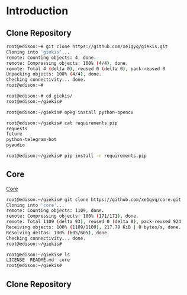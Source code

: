 # Introduction

## Clone Repository

```sh
root@edison:~# git clone https://github.com/xe1gyq/giekis.git
Cloning into 'giekis'...
remote: Counting objects: 4, done.
remote: Compressing objects: 100% (4/4), done.
remote: Total 4 (delta 0), reused 0 (delta 0), pack-reused 0
Unpacking objects: 100% (4/4), done.
Checking connectivity... done.
root@edison:~# 
```

```sh
root@edison:~# cd giekis/
root@edison:~/giekis# 
```

```sh
root@edison:~/giekis# opkg install python-opencv
```

```sh
root@edison:~/giekis# cat requirements.pip                                                       
requests                                                                                         
future                                                                                           
python-telegram-bot                                                                              
pyaudio                                                                                          
```

```sh
root@edison:~/giekis# pip install -r requirements.pip
```

## Core

[Core](https://xe1gyq.gitbooks.io/core/content/)

```sh
root@edison:~/giekis# git clone https://github.com/xe1gyq/core.git
Cloning into 'core'...
remote: Counting objects: 1109, done.
remote: Compressing objects: 100% (171/171), done.
remote: Total 1109 (delta 93), reused 0 (delta 0), pack-reused 924
Receiving objects: 100% (1109/1109), 217.79 KiB | 0 bytes/s, done.
Resolving deltas: 100% (605/605), done.
Checking connectivity... done.
root@edison:~/giekis#
```

```sh
root@edison:~/giekis# ls
LICENSE  README.md  core
root@edison:~/giekis# 
```

## Clone Repository

```sh
```

```sh
```

```sh
```

```sh
```

```sh
```

```sh
```

